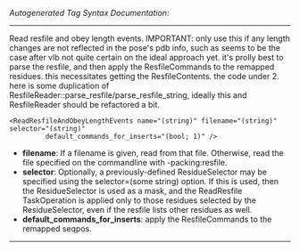 _Autogenerated Tag Syntax Documentation:_

---
Read resfile and obey length events. IMPORTANT: only use this if any length changes are not reflected in the pose's pdb info, such as seems to be the case after vlb not quite certain on the ideal approach yet. it's prolly best to parse the resfile, and then apply the ResfileCommands to the remapped residues. this necessitates getting the ResfileContents. the code under 2. here is some duplication of ResfileReader::parse_resfile/parse_resfile_string, ideally this and ResfileReader should be refactored a bit.

```
<ReadResfileAndObeyLengthEvents name="(string)" filename="(string)" selector="(string)"
         default_commands_for_inserts="(bool; 1)" />
```

-   **filename**: If a filename is given, read from that file. Otherwise, read the file specified on the commandline with -packing:resfile.
-   **selector**: Optionally, a previously-defined ResidueSelector may be specified using the selector=(some string) option. If this is used, then the ResidueSelector is used as a mask, and the ReadResfile TaskOperation is applied only to those residues selected by the ResidueSelector, even if the resfile lists other residues as well.
-   **default_commands_for_inserts**: apply the ResfileCommands to the remapped seqpos.

---
